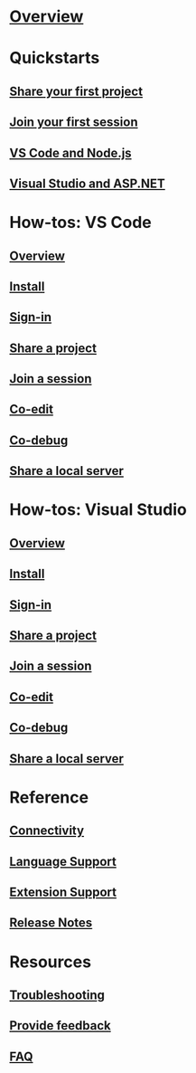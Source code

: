 <!-- markdownlint-disable MD022 MD025 -->
# [Overview](index.md)
# Quickstarts
## [Share your first project](quickstart/share.md)
## [Join your first session](quickstart/join.md)
## [VS Code and Node.js](quickstart/nodejs.md)
## [Visual Studio and ASP.NET](quickstart/aspdotnet.md)
# How-tos: VS Code
## [Overview](use/vscode.md)
## [Install](use/vscode.md#installation)
## [Sign-in](use/vscode.md#sign-in)
## [Share a project](use/vscode.md#share-a-project)
## [Join a session](use/vscode.md#join-a-collaboration-session)
## [Co-edit](use/vscode.md#co-editing)
## [Co-debug](use/vscode.md#co-debuging)
## [Share a local server](use/vscode.md#share-a-local-server)
# How-tos: Visual Studio
## [Overview](use/vs.md)
## [Install](use/vs.md#installation)
## [Sign-in](use/vs.md#sign-in)
## [Share a project](use/vs.md#share-a-project)
## [Join a session](use/vs.md#join-a-collaboration-session)
## [Co-edit](use/vs.md#co-editing)
## [Co-debug](use/vs.md#co-debuging)
## [Share a local server](use/vs.md#share-a-local-server)
# Reference
## [Connectivity](reference/connectivity.md)
## [Language Support](reference/platform-support.md)
## [Extension Support](reference/extensions.md)
## [Release Notes](reference/releases.md)
# Resources
## [Troubleshooting](troubleshooting.md)
## [Provide feedback](support.md)
## [FAQ](https://aka.ms/vsls-faq)
